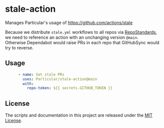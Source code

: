 # stale-action

Manages Particular's usage of https://github.com/actions/stale

Because we distribute `stale.yml` workflows to all repos via [RepoStandards](https://github.com/Particular/RepoStandards), we need to reference an action with an unchanging version `@main`. Otherwise Dependabot would raise PRs in each repo that GitHubSync would try to reverse.

## Usage

```yaml
      - name: Set stale PRs
        uses: Particular/stale-action@main
        with:
          repo-token: ${{ secrets.GITHUB_TOKEN }}
```

## License

The scripts and documentation in this project are released under the [MIT License](/LICENSE.md).